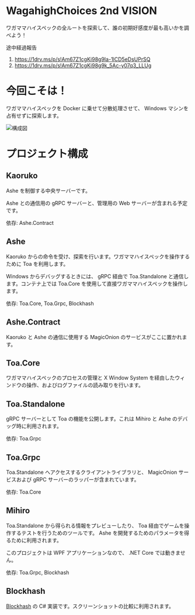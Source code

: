 # WagahighChoices 2nd VISION
ワガママハイスペックの全ルートを探索して、誰の初期好感度が最も高いかを調べよう！

途中経過報告

1. https://1drv.ms/p/s!Am67Z1cgKi98g9Ia-1lCD5eDsUPrSQ
2. https://1drv.ms/p/s!Am67Z1cgKi98g9k_5Ac-y07q3_LLUg

# 今回こそは！
ワガママハイスペックを Docker に乗せて分散処理させて、 Windows マシンを占有せずに探索します。

![構成図](https://i.gyazo.com/9c7627d6bc8b1cb30318b059e4d6d117.png)

# プロジェクト構成
## Kaoruko
Ashe を制御する中央サーバーです。

Ashe との通信用の gRPC サーバーと、管理用の Web サーバーが含まれる予定です。

依存: Ashe.Contract

## Ashe
Kaoruko からの命令を受け、探索を行います。ワガママハイスペックを操作するために Toa を利用します。

Windows からデバッグするときには、 gRPC 経由で Toa.Standalone と通信します。コンテナ上では Toa.Core を使用して直接ワガママハイスペックを操作します。

依存: Toa.Core, Toa.Grpc, Blockhash

## Ashe.Contract
Kaoruko と Ashe の通信に使用する MagicOnion のサービスがここに置かれます。

## Toa.Core
ワガママハイスペックのプロセスの管理と X Window System を経由したウィンドウの操作、およびログファイルの読み取りを行います。

## Toa.Standalone
gRPC サーバーとして Toa の機能を公開します。これは Mihiro と Ashe のデバッグ時に利用されます。

依存: Toa.Grpc

## Toa.Grpc
Toa.Standalone へアクセスするクライアントライブラリと、 MagicOnion サービスおよび gRPC サーバーのラッパーが含まれています。

依存: Toa.Core

## Mihiro
Toa.Standalone から得られる情報をプレビューしたり、 Toa 経由でゲームを操作するテストを行うためのツールです。 Ashe を開発するためのパラメータを得るために利用されます。

このプロジェクトは WPF アプリケーションなので、 .NET Core では動きません。

依存: Toa.Grpc, Blockhash

## Blockhash
[Blockhash](http://blockhash.io/) の C# 実装です。スクリーンショットの比較に利用されます。
